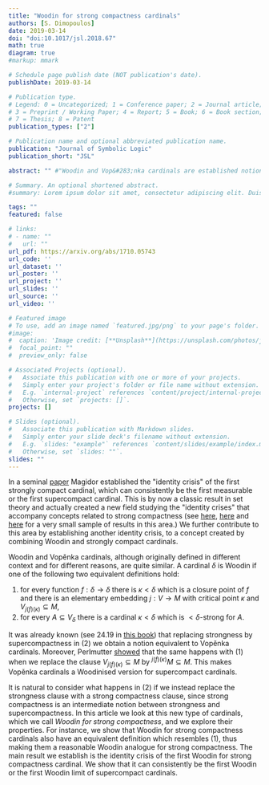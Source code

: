 ```yaml
---
title: "Woodin for strong compactness cardinals"
authors: [S. Dimopoulos]
date: 2019-03-14
doi: "doi:10.1017/jsl.2018.67"
math: true
diagram: true
#markup: mmark

# Schedule page publish date (NOT publication's date).
publishDate: 2019-03-14

# Publication type.
# Legend: 0 = Uncategorized; 1 = Conference paper; 2 = Journal article;
# 3 = Preprint / Working Paper; 4 = Report; 5 = Book; 6 = Book section;
# 7 = Thesis; 8 = Patent
publication_types: ["2"]

# Publication name and optional abbreviated publication name.
publication: "Journal of Symbolic Logic"
publication_short: "JSL"

abstract: "" #"Woodin and Vop&#283;nka cardinals are established notions in the large cardinal hierarchy and it is known that Vopenka cardinals are the Woodin analogue for supercompactness. Here we give the definition of Woodin for strong compactness cardinals, the Woodinised version of strong compactness, and we prove an analogue of Magidor’s identity crisis theorem for the first strongly compact cardinal."

# Summary. An optional shortened abstract.
#summary: Lorem ipsum dolor sit amet, consectetur adipiscing elit. Duis posuere tellus ac convallis placerat. Proin tincidunt magna sed ex sollicitudin condimentum.

tags: ""
featured: false

# links:
# - name: ""
#   url: ""
url_pdf: https://arxiv.org/abs/1710.05743
url_code: ''
url_dataset: ''
url_poster: ''
url_project: ''
url_slides: ''
url_source: ''
url_video: ''

# Featured image
# To use, add an image named `featured.jpg/png` to your page's folder.
#image:
#  caption: 'Image credit: [**Unsplash**](https://unsplash.com/photos/jdD8gXaTZsc)'
#  focal_point: ""
#  preview_only: false

# Associated Projects (optional).
#   Associate this publication with one or more of your projects.
#   Simply enter your project's folder or file name without extension.
#   E.g. `internal-project` references `content/project/internal-project/index.md`.
#   Otherwise, set `projects: []`.
projects: []

# Slides (optional).
#   Associate this publication with Markdown slides.
#   Simply enter your slide deck's filename without extension.
#   E.g. `slides: "example"` references `content/slides/example/index.md`.
#   Otherwise, set `slides: ""`.
slides: ""
---
```


In a seminal [paper](https://www.sciencedirect.com/science/article/pii/0003484376900243) Magidor established the "identity crisis" of the first strongly compact cardinal, which can consistently be the first measurable or the first supercompact cardinal. This is by now a classic result in set theory and actually created a new field studying the "identity crises" that accompany concepts related to strong compactness (see [here](https://www.jstor.org/stable/2695085), [here](https://link.springer.com/article/10.1007/s001530050172) and [here](https://link.springer.com/article/10.1007%2Fs00153-005-0316-9) for a very small sample of results in this area.) We further contribute to this area by establishing another identity crisis, to a concept created by combining Woodin and strongly compact cardinals.

Woodin and Vop&#283;nka cardinals, although originally defined in different context and for different reasons, are quite similar. A cardinal $\delta$ is Woodin if one of the following two equivalent definitions hold:
1. for every function $f:\delta\to \delta$ there is $\kappa\lt\delta$ which is a closure point of $f$ and there is an elementary embedding $j:V\to M$ with critical point $\kappa$ and $V_{j(f)(\kappa)}\subseteq M$,
2. for every $A\subseteq V_\delta$ there is a cardinal $\kappa\lt\delta$ which is ${\lt}\delta$-strong for $A$.

It was already known (see 24.19 in [this book](https://www.springer.com/gp/book/9783540888666)) that replacing strongness by supercompactness in (2) we obtain a notion equivalent to Vop&#283;nka cardinals. Moreover, Perlmutter [showed](https://arxiv.org/abs/1307.7387) that the same happens with (1) when we replace the clause $V_{j(f)(\kappa)}\subseteq M$ by ${}^{j(f)(\kappa)}M\subseteq M$. This makes Vop&#283;nka cardinals a Woodinised version for supercompact cardinals.

It is natural to consider what happens in (2) if we instead replace the strongness clause with a strong compactness clause, since strong compactness is an intermediate notion between strongness and supercompactness. In this article we look at this new type of cardinals, which we call *Woodin for strong compactness*, and we explore their properties. For instance, we show that Woodin for strong compactness cardinals also have an equivalent definition which resembles (1), thus making them a reasonable Woodin analogue for strong compactness. The main result we establish is the identity crisis of the first Woodin for strong compactness cardinal. We show that it can consistently be the first Woodin or the first Woodin limit of supercompact cardinals.
